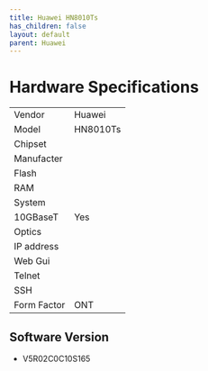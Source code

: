 ```yaml
---
title: Huawei HN8010Ts
has_children: false
layout: default
parent: Huawei
---
```


# Hardware Specifications

|             |          |
| ----------- | -------- |
| Vendor      | Huawei   |
| Model       | HN8010Ts |
| Chipset     |          |
| Manufacter  |          |
| Flash       |          |
| RAM         |          |
| System      |          |
| 10GBaseT    | Yes      |
| Optics      |          |
| IP address  |          |
| Web Gui     |          |
| Telnet      |          |
| SSH         |          |
| Form Factor | ONT      |

## Software Version

- V5R02C0C10S165
